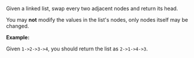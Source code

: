 
Given a linked list, swap every two adjacent nodes and return its head.

You may  **not**  modify the values in the list's nodes, only nodes itself may be changed.

**Example:**

Given `1->2->3->4`, you should return the list as `2->1->4->3`.